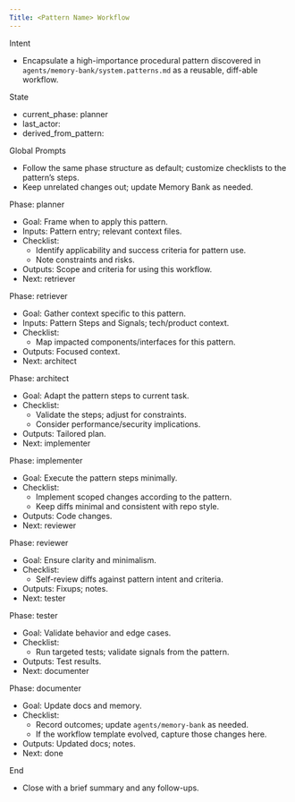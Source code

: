 ```yaml
---
Title: <Pattern Name> Workflow
---
```



Intent
- Encapsulate a high-importance procedural pattern discovered in `agents/memory-bank/system.patterns.md` as a reusable, diff-able workflow.

State
- current_phase: planner
- last_actor: <set by agent>
- derived_from_pattern: <PAT-YYYYMMDD-slug>

Global Prompts
- Follow the same phase structure as default; customize checklists to the pattern’s steps.
- Keep unrelated changes out; update Memory Bank as needed.

Phase: planner
- Goal: Frame when to apply this pattern.
- Inputs: Pattern entry; relevant context files.
- Checklist:
  - Identify applicability and success criteria for pattern use.
  - Note constraints and risks.
- Outputs: Scope and criteria for using this workflow.
- Next: retriever

Phase: retriever
- Goal: Gather context specific to this pattern.
- Inputs: Pattern Steps and Signals; tech/product context.
- Checklist:
  - Map impacted components/interfaces for this pattern.
- Outputs: Focused context.
- Next: architect

Phase: architect
- Goal: Adapt the pattern steps to current task.
- Checklist:
  - Validate the steps; adjust for constraints.
  - Consider performance/security implications.
- Outputs: Tailored plan.
- Next: implementer

Phase: implementer
- Goal: Execute the pattern steps minimally.
- Checklist:
  - Implement scoped changes according to the pattern.
  - Keep diffs minimal and consistent with repo style.
- Outputs: Code changes.
- Next: reviewer

Phase: reviewer
- Goal: Ensure clarity and minimalism.
- Checklist:
  - Self-review diffs against pattern intent and criteria.
- Outputs: Fixups; notes.
- Next: tester

Phase: tester
- Goal: Validate behavior and edge cases.
- Checklist:
  - Run targeted tests; validate signals from the pattern.
- Outputs: Test results.
- Next: documenter

Phase: documenter
- Goal: Update docs and memory.
- Checklist:
  - Record outcomes; update `agents/memory-bank` as needed.
  - If the workflow template evolved, capture those changes here.
- Outputs: Updated docs; notes.
- Next: done

End
- Close with a brief summary and any follow-ups.
